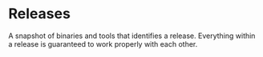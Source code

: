 Releases
============

A snapshot of binaries and tools that identifies a release. Everything within a release is
guaranteed to work properly with each other.
